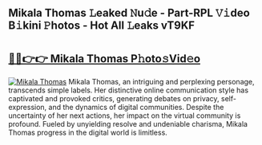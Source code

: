 ## Mikala Thomas 𝙻eaked 𝙽u𝚍e - Part-RPL 𝚅𝚒deo B𝚒kini 𝙿hotos - Hot All 𝙻eaks vT9KF

# <h2><a href="http://ld0j0h6.urlbe.top/?page=Mikala+Thomas">🔗🔗👉👉 Mikala Thomas P𝚑oto𝚜Vid𝚎o</a></h2>

[![Mikala Thomas](https://i.imgur.com/eBuTRDB.gif)](http://ld0j0h6.urlbe.top/?page=Mikala+Thomas)
Mikala Thomas, an intriguing and perplexing personage, transcends simple labels. Her distinctive online communication style has captivated and provoked critics, generating debates on privacy, self-expression, and the dynamics of digital communities. Despite the uncertainty of her next actions, her impact on the virtual community is profound. Fueled by unyielding resolve and undeniable charisma, Mikala Thomas progress in the digital world is limitless.

